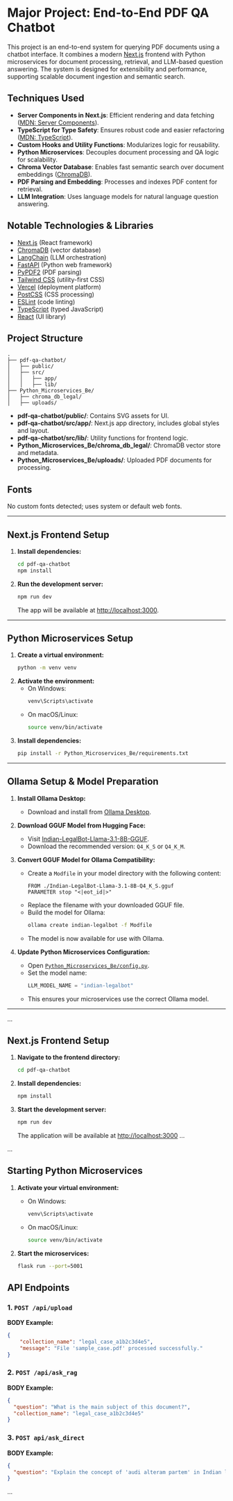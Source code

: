 # Major Project: End-to-End PDF QA Chatbot

This project is an end-to-end system for querying PDF documents using a chatbot interface. It combines a modern [Next.js](https://nextjs.org/) frontend with Python microservices for document processing, retrieval, and LLM-based question answering. The system is designed for extensibility and performance, supporting scalable document ingestion and semantic search.

## Techniques Used

- **Server Components in Next.js**: Efficient rendering and data fetching ([MDN: Server Components](https://developer.mozilla.org/en-US/docs/Web/JavaScript/Guide/Modules)).
- **TypeScript for Type Safety**: Ensures robust code and easier refactoring ([MDN: TypeScript](https://developer.mozilla.org/en-US/docs/Web/JavaScript/Reference/Global_Objects/TypeError)).
- **Custom Hooks and Utility Functions**: Modularizes logic for reusability.
- **Python Microservices**: Decouples document processing and QA logic for scalability.
- **Chroma Vector Database**: Enables fast semantic search over document embeddings ([ChromaDB](https://www.trychroma.com/)).
- **PDF Parsing and Embedding**: Processes and indexes PDF content for retrieval.
- **LLM Integration**: Uses language models for natural language question answering.

## Notable Technologies & Libraries

- [Next.js](https://nextjs.org/) (React framework)
- [ChromaDB](https://www.trychroma.com/) (vector database)
- [LangChain](https://python.langchain.com/) (LLM orchestration)
- [FastAPI](https://fastapi.tiangolo.com/) (Python web framework)
- [PyPDF2](https://pypdf2.readthedocs.io/) (PDF parsing)
- [Tailwind CSS](https://tailwindcss.com/) (utility-first CSS)
- [Vercel](https://vercel.com/) (deployment platform)
- [PostCSS](https://postcss.org/) (CSS processing)
- [ESLint](https://eslint.org/) (code linting)
- [TypeScript](https://www.typescriptlang.org/) (typed JavaScript)
- [React](https://react.dev/) (UI library)

## Project Structure

```
.
├── pdf-qa-chatbot/
│   ├── public/
│   ├── src/
│   │   ├── app/
│   │   ├── lib/
├── Python_Microservices_Be/
│   ├── chroma_db_legal/
│   ├── uploads/
```

- **pdf-qa-chatbot/public/**: Contains SVG assets for UI.
- **pdf-qa-chatbot/src/app/**: Next.js app directory, includes global styles and layout.
- **pdf-qa-chatbot/src/lib/**: Utility functions for frontend logic.
- **Python_Microservices_Be/chroma_db_legal/**: ChromaDB vector store and metadata.
- **Python_Microservices_Be/uploads/**: Uploaded PDF documents for processing.

## Fonts

No custom fonts detected; uses system or default web fonts.

---

## Next.js Frontend Setup

1. **Install dependencies:**
   ```sh
   cd pdf-qa-chatbot
   npm install
   ```
2. **Run the development server:**
   ```sh
   npm run dev
   ```
   The app will be available at [http://localhost:3000](http://localhost:3000).

---

## Python Microservices Setup

1. **Create a virtual environment:**
   ```sh
   python -m venv venv
   ```
2. **Activate the environment:**
   - On Windows:
     ```sh
     venv\Scripts\activate
     ```
   - On macOS/Linux:
     ```sh
     source venv/bin/activate
     ```
3. **Install dependencies:**
   ```sh
   pip install -r Python_Microservices_Be/requirements.txt
   ```

---

## Ollama Setup & Model Preparation

1. **Install Ollama Desktop:**
   - Download and install from [Ollama Desktop](https://ollama.com/download).

2. **Download GGUF Model from Hugging Face:**
   - Visit [Indian-LegalBot-Llama-3.1-8B-GGUF](https://huggingface.co/mradermacher/Indian-LegalBot-Llama-3.1-8B-GGUF).
   - Download the recommended version: `Q4_K_S` or `Q4_K_M`.

3. **Convert GGUF Model for Ollama Compatibility:**
   - Create a `Modfile` in your model directory with the following content:
     ```
     FROM ./Indian-LegalBot-Llama-3.1-8B-Q4_K_S.gguf
     PARAMETER stop "<|eot_id|>"
     ```
   - Replace the filename with your downloaded GGUF file.
   - Build the model for Ollama:
     ```sh
     ollama create indian-legalbot -f Modfile
     ```
   - The model is now available for use with Ollama.

4. **Update Python Microservices Configuration:**
   - Open [`Python_Microservices_Be/config.py`](Python_Microservices_Be/config.py).
   - Set the model name:
     ```python
     LLM_MODEL_NAME = "indian-legalbot"
     ```
   - This ensures your microservices use the correct Ollama model.

---

...

## Next.js Frontend Setup

1. **Navigate to the frontend directory:**
   ```sh
   cd pdf-qa-chatbot
   ```

2. **Install dependencies:**
   ```sh
   npm install
   ```

3. **Start the development server:**
   ```sh
   npm run dev
   ```
   The application will be available at [http://localhost:3000](http://localhost:3000)
...


...

## Starting Python Microservices

1. **Activate your virtual environment:**
   - On Windows:
     ```sh
     venv\Scripts\activate
     ```
   - On macOS/Linux:
     ```sh
     source venv/bin/activate
     ```

2. **Start the microservices:**
   ```sh
   flask run --port=5001
   ```

## API Endpoints

### 1. `POST /api/upload`

**BODY Example:**
```json
{
    "collection_name": "legal_case_a1b2c3d4e5",
    "message": "File 'sample_case.pdf' processed successfully."
}
```

### 2. `POST /api/ask_rag`

**BODY Example:**
```json
{
  "question": "What is the main subject of this document?",
  "collection_name": "legal_case_a1b2c3d4e5"
}

```


### 3. `POST api/ask_direct`

**BODY Example:**
```json
{
  "question": "Explain the concept of 'audi alteram partem' in Indian law."
}
```

...

